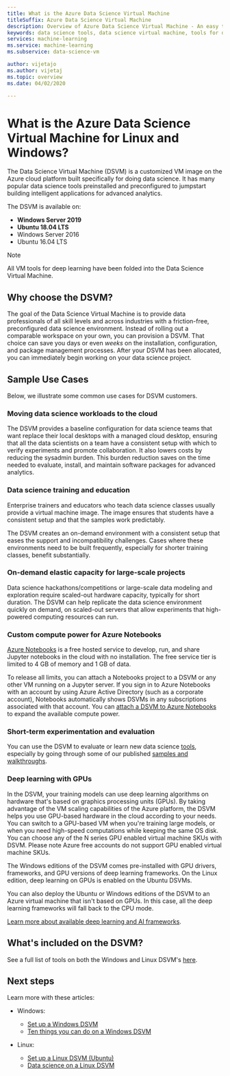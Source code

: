 ```yaml
---
title: What is the Azure Data Science Virtual Machine
titleSuffix: Azure Data Science Virtual Machine 
description: Overview of Azure Data Science Virtual Machine - An easy to create and use virtual machine on the Azure cloud platform with preinstalled and configured tools and libraries for doing data science and developing intelligent applications.
keywords: data science tools, data science virtual machine, tools for data science, linux data science
services: machine-learning
ms.service: machine-learning
ms.subservice: data-science-vm

author: vijetajo
ms.author: vijetaj
ms.topic: overview
ms.date: 04/02/2020

---
```


# What is the Azure Data Science Virtual Machine for Linux and Windows?

The Data Science Virtual Machine (DSVM) is a customized VM image on the Azure cloud platform built specifically for doing data science. It has many popular data science tools preinstalled and preconfigured to jumpstart building intelligent applications for advanced analytics. 

The DSVM is available on:

+ **Windows Server 2019**
+ **Ubuntu 18.04 LTS**
+ Windows Server 2016
+ Ubuntu 16.04 LTS

> [!NOTE]
> All VM tools for deep learning have been folded into the Data Science Virtual Machine. 

## Why choose the DSVM?

The goal of the Data Science Virtual Machine is to provide data professionals of all skill levels and across industries with a friction-free, preconfigured data science environment. Instead of rolling out a comparable workspace on your own, you can provision a DSVM. That choice can save you days or even _weeks_ on the installation, configuration, and package management processes. After your DSVM has been allocated, you can immediately begin working on your data science project.

## Sample Use Cases

Below, we illustrate some common use cases for DSVM customers.

### Moving data science workloads to the cloud

The DSVM provides a baseline configuration for data science teams that want replace their local desktops with a managed cloud desktop, ensuring that all the data scientists on a team have a consistent setup with which to verify experiments and promote collaboration. It also lowers costs by reducing the sysadmin burden. This burden reduction saves on the time needed to evaluate, install, and maintain software packages for advanced analytics.

### Data science training and education

Enterprise trainers and educators who teach data science classes usually provide a virtual machine image. The image ensures that students have a consistent setup and that the samples work predictably. 

The DSVM creates an on-demand environment with a consistent setup that eases the support and incompatibility challenges. Cases where these environments need to be built frequently, especially for shorter training classes, benefit substantially.

### On-demand elastic capacity for large-scale projects

Data science hackathons/competitions or large-scale data modeling and exploration require scaled-out hardware capacity, typically for short duration. The DSVM can help replicate the data science environment quickly on demand, on scaled-out servers that allow experiments that  high-powered computing resources can run.

### Custom compute power for Azure Notebooks

[Azure Notebooks](../../notebooks/azure-notebooks-overview.md) is a free hosted service to develop, run, and share Jupyter notebooks in the cloud with no installation. The free service  tier is limited to 4 GB of memory and 1 GB of data. 

To release all limits, you can attach a Notebooks project to a DSVM or any other VM running on a Jupyter server. If you sign in to Azure Notebooks with an account by using Azure Active Directory (such as a corporate account), Notebooks automatically shows DSVMs in any subscriptions associated with that account. You can [attach a DSVM to Azure Notebooks](../../notebooks/configure-manage-azure-notebooks-projects.md#compute-tier) to expand the available compute power.

### Short-term experimentation and evaluation

You can use the DSVM to evaluate or learn new data science [tools](./tools-included.md), especially by going through some of our published [samples and walkthroughs](./dsvm-samples-and-walkthroughs.md).


### Deep learning with GPUs

In the DSVM, your training models can use deep learning algorithms on hardware that's based on graphics processing units (GPUs). By taking advantage of the VM scaling capabilities of the Azure platform, the DSVM helps you use GPU-based hardware in the cloud according to your needs. You can switch to a GPU-based VM when you're training large models, or when you need high-speed computations while keeping the same OS disk. You can choose any of the N series GPU enabled virtual machine SKUs with DSVM. Please note Azure free accounts do not support GPU enabled virtual machine SKUs.

The Windows editions of the DSVM comes pre-installed with GPU drivers, frameworks, and GPU versions of deep learning frameworks. On the Linux edition, deep learning on GPUs is enabled on the Ubuntu DSVMs. 

You can also deploy the Ubuntu or Windows editions of the DSVM to an Azure virtual machine that isn't based on GPUs. In this case, all the deep learning frameworks will fall back to the CPU mode.

[Learn more about available deep learning and AI frameworks](dsvm-tools-deep-learning-frameworks.md).

<a name="included"></a>
## What's included on the DSVM?

See a full list of tools on both the Windows and Linux DSVM's [here](tools-included.md).

## Next steps

Learn more with these articles:

+ Windows:
  + [Set up a Windows DSVM](provision-vm.md)
  + [Ten things you can do on a Windows DSVM](vm-do-ten-things.md)

+ Linux:
  + [Set up a Linux DSVM (Ubuntu)](dsvm-ubuntu-intro.md)
  + [Data science on a Linux DSVM](linux-dsvm-walkthrough.md)
